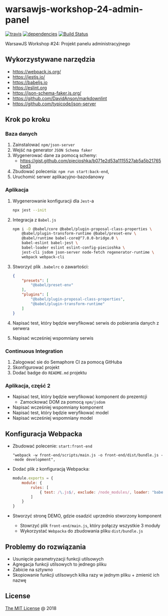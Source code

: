# warsawjs-workshop-24-admin-panel

[![travis](https://img.shields.io/travis/piecioshka/warsawjs-workshop-24-admin-panel.svg?maxAge=2592000)](https://travis-ci.org/piecioshka/warsawjs-workshop-24-admin-panel)
[![dependencies](https://david-dm.org/piecioshka/warsawjs-workshop-24-admin-panel.svg)](https://github.com/piecioshka/warsawjs-workshop-24-admin-panel)
[![Build Status](https://semaphoreci.com/api/v1/piecioshka/warsawjs-workshop-24-admin-panel/branches/master/badge.svg)](https://semaphoreci.com/piecioshka/warsawjs-workshop-24-admin-panel)

WarsawJS Workshop #24: Projekt panelu administracyjnego

## Wykorzystywane narzędzia

* <https://webpack.js.org/>
* <https://jestjs.io/>
* <https://babeljs.io>
* <https://eslint.org>
* <https://json-schema-faker.js.org/>
* <https://github.com/DavidAnson/markdownlint>
* <https://github.com/typicode/json-server>

## Krok po kroku

### Baza danych

1. Zainstalować `npm/json-server`
2. Wejść na generator `JSON Schema faker`
3. Wygenerować dane za pomocą schemy:
    + <https://gist.github.com/piecioshka/b071e2d53a1115527ab5a5b21765bed3>
4. Zbudować polecenia: `npm run start:back-end`,
5. Uruchomić serwer aplikacyjno-bazodanowy

### Aplikacja

1. Wygenerowanie konfiguracji dla `Jest`-a

    ```bash
    npx jest --init
    ```

2. Integracja z `Babel.js`

    ```bash
    npm i -D @babel/core @babel/plugin-proposal-class-properties \
        @babel/plugin-transform-runtime @babel/preset-env \
        @babel/runtime babel-core@^7.0.0-bridge.0 \
        babel-eslint babel-jest \
        babel-loader eslint eslint-config-piecioshka \
        jest-cli jsdom json-server node-fetch regenerator-runtime \
        webpack webpack-cli
    ```

3. Stworzyć plik `.babelrc` o zawartości:

    ```json
    {
        "presets": [
            "@babel/preset-env"
        ],
        "plugins": [
            "@babel/plugin-proposal-class-properties",
            "@babel/plugin-transform-runtime"
        ]
    }

    ```

4. Napisać test, który będzie weryfikować serwis do pobierania danych z serwera
5. Napisać wcześniej wspomniany serwis

### Continuous Integration

1. Zalogować sie do Semaphore CI za pomocą GitHuba
2. Skonfigurować projekt
3. Dodać badge do `README.md` projektu

### Aplikacja, część 2

* Napisać test, który będzie weryfikować komponent do prezentcji
    + Zamockować DOM za pomocą `npm/jsdom`
* Napisać wcześniej wspomniany komponent
* Napisać test, który będzie weryfikować model
* Napisać wcześniej wspomniany model

## Konfiguracja Webpacka

* Zbudować polecenie: `start:front-end`

    ```text
    "webpack -w front-end/scripts/main.js -o front-end/dist/bundle.js --mode development",
    ```

* Dodać plik z konfiguracją Webpacka:

    ```js
    module.exports = {
        module: {
            rules: [
                { test: /\.js$/, exclude: /node_modules/, loader: "babel-loader" }
            ]
        }
    }
    ```

* Stworzyć stronę DEMO, gdzie osadzić uprzednio stworzony komponent
    + Stowrzyć plik `front-end/main.js`, który połączy wszystkie 3 moduły
    + Wykorzystać `Webpacka` do zbudowania pliku `dist/bundle.js`

## Problemy do rozwiązania

* Usunięcie parametryzacji funkcji utilsowych
* Agregacja funkcji utilsowych to jednego pliku
* Zabicie na sztywno
* Skopiowanie funkcji utilsowych kilka razy w jednym pliku + zmienić ich nazwę

## License

[The MIT License](http://piecioshka.mit-license.org) @ 2018
